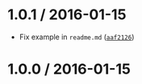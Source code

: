 <!--remark setext-->

<!--lint disable no-multiple-toplevel-headings-->

1.0.1 / 2016-01-15
==================

*   Fix example in `readme.md` ([`aaf2126`](https://github.com/wooorm/buzzwords/commit/aaf2126))

1.0.0 / 2016-01-15
==================
